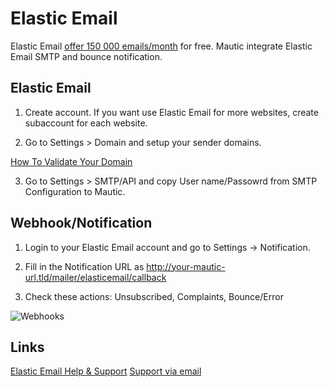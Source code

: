 # Elastic Email

Elastic Email [offer 150 000 emails/month](https://elasticemail.com/pricing)  for free. Mautic integrate Elastic Email SMTP and bounce notification.

## Elastic Email 

1) Create account. If you want use Elastic Email for more websites, create subaccount for each website.
 
2) Go to Settings > Domain and setup your sender domains.

[How To Validate Your Domain](https://elasticemail.com/support/account-setup/your-domain)

3) Go to Settings > SMTP/API and copy User name/Passowrd from SMTP  Configuration to Mautic.

## Webhook/Notification

1) Login to your Elastic Email account and go to Settings -> Notification.

2) Fill in the Notification URL as http://your-mautic-url.tld/mailer/elasticemail/callback

3) Check  these actions:  Unsubscribed, Complaints, Bounce/Error

![Webhooks](/emails/media/elasticemail_webhook_1.png "Elastic Email notification")

## Links

[Elastic Email Help & Support](https://elasticemail.com/support)
[Support via email](http://support.elasticemail.com/)
